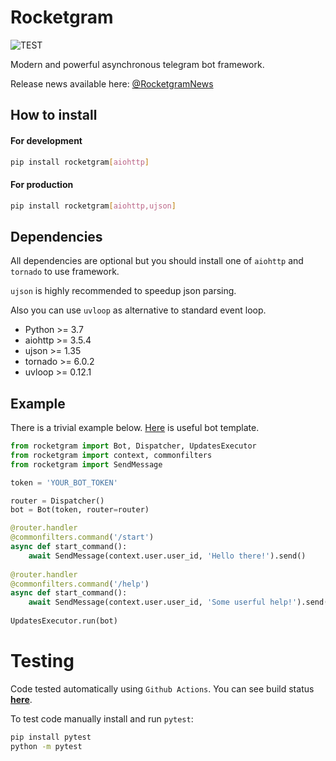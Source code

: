 # Rocketgram

![TEST](https://github.com/rocketgram/rocketgram/workflows/TEST/badge.svg)

Modern and powerful asynchronous telegram bot framework.

Release news available here: [@RocketgramNews](https://t.me/RocketgramNews)

## How to install

#### For development

```bash
pip install rocketgram[aiohttp]
```

#### For production

```bash
pip install rocketgram[aiohttp,ujson]
```

## Dependencies

All dependencies are optional but you should install one of `aiohttp` and `tornado` to use framework.

`ujson` is highly recommended to speedup json parsing.

Also you can use `uvloop` as alternative to standard event loop.

* Python >= 3.7
* aiohttp >= 3.5.4
* ujson >= 1.35
* tornado >= 6.0.2
* uvloop >= 0.12.1

## Example

There is a trivial example below.
[Here](https://github.com/vd2org/rocketgram-template) is useful bot template.

```python
from rocketgram import Bot, Dispatcher, UpdatesExecutor
from rocketgram import context, commonfilters
from rocketgram import SendMessage

token = 'YOUR_BOT_TOKEN'

router = Dispatcher()
bot = Bot(token, router=router)

@router.handler
@commonfilters.command('/start')
async def start_command():
    await SendMessage(context.user.user_id, 'Hello there!').send()
    
@router.handler
@commonfilters.command('/help')
async def start_command():
    await SendMessage(context.user.user_id, 'Some userful help!').send()
    
UpdatesExecutor.run(bot)
```

# Testing

Code tested automatically using `Github Actions`. 
You can see build status **[here](https://github.com/rocketgram/rocketgram/actions)**.

To test code manually install and run `pytest`:

```bash
pip install pytest
python -m pytest
```